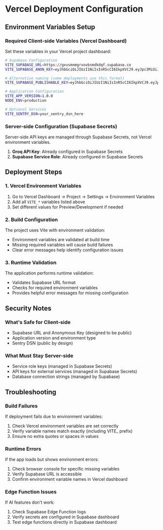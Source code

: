 # Vercel Deployment Configuration

## Environment Variables Setup

### Required Client-side Variables (Vercel Dashboard)

Set these variables in your Vercel project dashboard:

```bash
# Supabase Configuration
VITE_SUPABASE_URL=https://gxvsmnmgrxovbsmdkdqf.supabase.co
VITE_SUPABASE_ANON_KEY=eyJhbGciOiJIUzI1NiIsInR5cCI6IkpXVCJ9.eyJpc3MiOiJzdXBhYmFzZSIsInJlZiI6Imd4dnNtbm1ncnhvdmJzbWRrZHFmIiwicm9sZSI6ImFub24iLCJpYXQiOjE3NTI1MTkyNTcsImV4cCI6MjA2ODA5NTI1N30.F2EPZdwx8Y7XTV1hqb4sas3kiUK77GzHuuqbh-Ah1ik

# Alternative naming (some deployments use this format)
VITE_SUPABASE_PUBLISHABLE_KEY=eyJhbGciOiJIUzI1NiIsInR5cCI6IkpXVCJ9.eyJpc3MiOiJzdXBhYmFzZSIsInJlZiI6Imd4dnNtbm1ncnhvdmJzbWRrZHFmIiwicm9sZSI6ImFub24iLCJpYXQiOjE3NTI1MTkyNTcsImV4cCI6MjA2ODA5NTI1N30.F2EPZdwx8Y7XTV1hqb4sas3kiUK77GzHuuqbh-Ah1ik

# Application Configuration
VITE_APP_VERSION=1.0.0
NODE_ENV=production

# Optional Services
VITE_SENTRY_DSN=your_sentry_dsn_here
```

### Server-side Configuration (Supabase Secrets)

Server-side API keys are managed through Supabase Secrets, not Vercel environment variables.

1. **Groq API Key**: Already configured in Supabase Secrets
2. **Supabase Service Role**: Already configured in Supabase Secrets

## Deployment Steps

### 1. Vercel Environment Variables
1. Go to Vercel Dashboard → Project → Settings → Environment Variables
2. Add all `VITE_*` variables listed above
3. Set different values for Preview/Development if needed

### 2. Build Configuration
The project uses Vite with environment validation:
- Environment variables are validated at build time
- Missing required variables will cause build failures
- Clear error messages help identify configuration issues

### 3. Runtime Validation
The application performs runtime validation:
- Validates Supabase URL format
- Checks for required environment variables
- Provides helpful error messages for missing configuration

## Security Notes

### What's Safe for Client-side
- Supabase URL and Anonymous Key (designed to be public)
- Application version and environment type
- Sentry DSN (public by design)

### What Must Stay Server-side
- Service role keys (managed in Supabase Secrets)
- API keys for external services (managed in Supabase Secrets)
- Database connection strings (managed by Supabase)

## Troubleshooting

### Build Failures
If deployment fails due to environment variables:
1. Check Vercel environment variables are set correctly
2. Verify variable names match exactly (including VITE_ prefix)
3. Ensure no extra quotes or spaces in values

### Runtime Errors
If the app loads but shows environment errors:
1. Check browser console for specific missing variables
2. Verify Supabase URL is accessible
3. Confirm environment variable names in Vercel dashboard

### Edge Function Issues
If AI features don't work:
1. Check Supabase Edge Function logs
2. Verify secrets are configured in Supabase dashboard
3. Test edge functions directly in Supabase dashboard